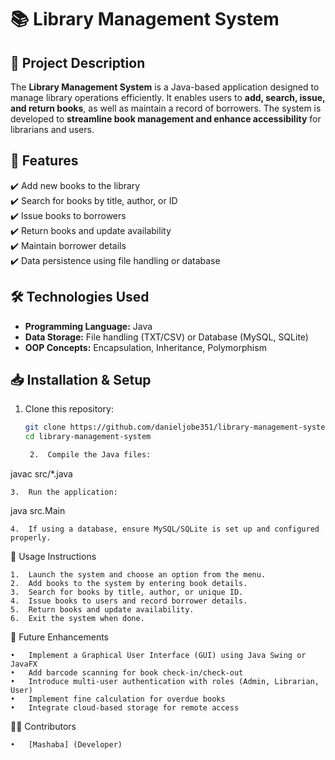 # 📚 Library Management System

## 📌 Project Description  
The **Library Management System** is a Java-based application designed to manage library operations efficiently. It enables users to **add, search, issue, and return books**, as well as maintain a record of borrowers. The system is developed to **streamline book management and enhance accessibility** for librarians and users.

## 🚀 Features  
✔️ Add new books to the library  
✔️ Search for books by title, author, or ID  
✔️ Issue books to borrowers  
✔️ Return books and update availability  
✔️ Maintain borrower details    
✔️ Data persistence using file handling or database  

## 🛠️ Technologies Used  
- **Programming Language:** Java  
- **Data Storage:** File handling (TXT/CSV) or Database (MySQL, SQLite)  
- **OOP Concepts:** Encapsulation, Inheritance, Polymorphism  

## 📥 Installation & Setup  
1. Clone this repository:  
   ```bash
   git clone https://github.com/danieljobe351/library-management-system.git
   cd library-management-system

	2.	Compile the Java files:

javac src/*.java


	3.	Run the application:

java src.Main


	4.	If using a database, ensure MySQL/SQLite is set up and configured properly.

📖 Usage Instructions

	1.	Launch the system and choose an option from the menu.
	2.	Add books to the system by entering book details.
	3.	Search for books by title, author, or unique ID.
	4.	Issue books to users and record borrower details.
	5.	Return books and update availability.
	6.	Exit the system when done.

🔮 Future Enhancements

	•	Implement a Graphical User Interface (GUI) using Java Swing or JavaFX
	•	Add barcode scanning for book check-in/check-out
	•	Introduce multi-user authentication with roles (Admin, Librarian, User)
	•	Implement fine calculation for overdue books
	•	Integrate cloud-based storage for remote access

👨‍💻 Contributors

	•	[Mashaba] (Developer)
